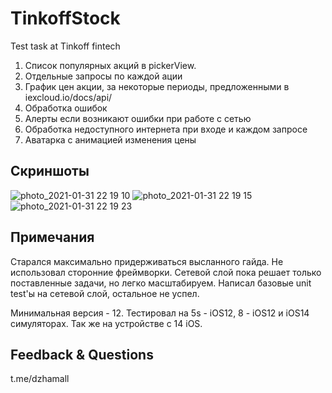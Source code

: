 # TinkoffStock
Test task at Tinkoff fintech

1. Список популярных акций в pickerView.
2. Отдельные запросы по каждой ации
3. График цен акции, за некоторые периоды, предложенными в iexcloud.io/docs/api/
4. Обработка ошибок
5. Алерты если возникают ошибки при работе с сетью
6. Обработка недоступного интернета при входе и каждом запросе
7. Аватарка с анимацией изменения цены

## Скриншоты 

![photo_2021-01-31 22 19 10](https://user-images.githubusercontent.com/31774902/106395650-7c273580-6414-11eb-9644-cde20ef18ca8.jpeg)
![photo_2021-01-31 22 19 15](https://user-images.githubusercontent.com/31774902/106395652-7d586280-6414-11eb-9ec4-7a4eb645a531.jpeg)
![photo_2021-01-31 22 19 23](https://user-images.githubusercontent.com/31774902/106395623-4eda8780-6414-11eb-9ff0-d981105248b0.jpeg)

## Примечания 

Старался максимально придерживаться высланного гайда. 
Не использовал сторонние фреймворки.
Сетевой слой пока решает только поставленные задачи, но легко масштабируем. Написал базовые unit test'ы на сетевой слой, остальное не успел.

Минимальная версия - 12. 
Тестировал на 5s - iOS12, 8 - iOS12 и iOS14 симуляторах. Так же на устройстве c 14 iOS.

## Feedback & Questions

t.me/dzhamall
